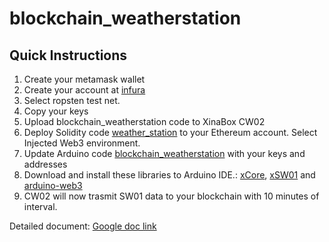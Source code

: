 # blockchain_weatherstation
## Quick Instructions

1. Create your metamask wallet
2. Create your account at [infura](https://infura.io/)
3. Select ropsten test net.
4. Copy your keys
5. Upload blockchain_weatherstation code to XinaBox CW02
6. Deploy Solidity code [weather_station](https://github.com/XinaBoxSamples/blockchain_weatherstation/blob/master/weather_station.sol) to your Ethereum account. Select Injected Web3 environment.
7. Update Arduino code [blockchain_weatherstation](https://github.com/XinaBoxSamples/blockchain_weatherstation/blob/master/blockchain_weatherstation.ino) with your keys and addresses
8. Download and install these libraries to Arduino IDE.: [xCore](https://github.com/xinabox/arduino-CORE), [xSW01](https://github.com/xinabox/arduino-SW01) and [arduino-web3](https://github.com/xinabox/web3-arduino)
9. CW02 will now trasmit SW01 data to your blockchain with 10 minutes of interval.

Detailed document: [Google doc link](https://drive.google.com/file/d/1RKMMdQ4pJGQPdiBhSuIjhd9sg6AolS4k/view?usp=sharing)



